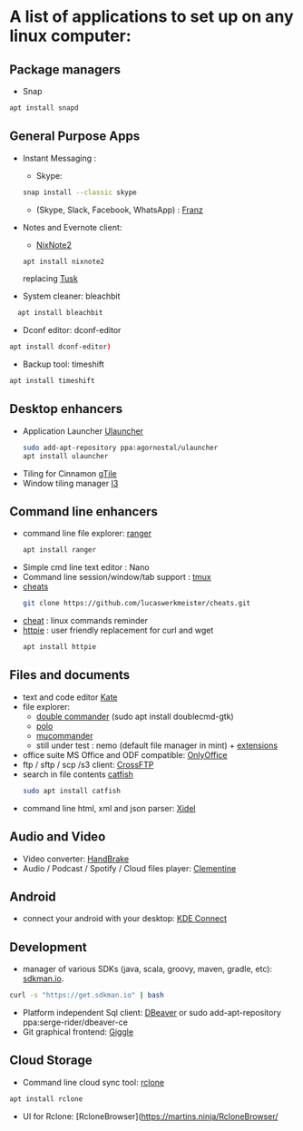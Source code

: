 # A list of applications to set up on any linux computer: 

Package managers
-----------------
* Snap
```bash
apt install snapd
```

General Purpose Apps
------------------
* Instant Messaging : 
   * Skype: 
   ```bash
   snap install --classic skype
   ```
   
   * (Skype, Slack, Facebook, WhatsApp) : [Franz](http://meetfranz.com/)
* Notes and Evernote client: 
    * [NixNote2](http://nixnote.org/NixNote-Home/) 
    ```bash
    apt install nixnote2
    ```
    replacing [Tusk](https://github.com/klaussinani/tusk)

* System cleaner: bleachbit 
```bash
  apt install bleachbit
 ```
* Dconf editor: dconf-editor 
```bash
apt install dconf-editor)
```
* Backup tool: timeshift 
```bash
apt install timeshift
```

Desktop enhancers
------------------
* Application Launcher [Ulauncher](https://ulauncher.io/)
   ```bash
   sudo add-apt-repository ppa:agornostal/ulauncher
   apt install ulauncher
   ```
* Tiling for Cinnamon [gTile](https://cinnamon-spices.linuxmint.com/extensions/view/21)
* Window tiling manager [I3](https://i3wm.org/)

Command line enhancers 
------------------
* command line file explorer: [ranger](https://github.com/ranger/ranger)
   ```bash
   apt install ranger
   ```
* Simple cmd line text editor : Nano
* Command line session/window/tab support : [tmux](https://github.com/rothgar/awesome-tmux/blob/master/README.md)
* [cheats](http://github.com/lucaswerkmeister/cheats)
   ```bash
   git clone https://github.com/lucaswerkmeister/cheats.git
   ```
* [cheat](https://github.com/chrisallenlane/cheat) : linux commands reminder
* [httpie](https://github.com/jakubroztocil/httpie) : user friendly replacement for curl and wget 
   ```bash
   apt install httpie
   ```

Files and documents
------------------------
* text and code editor [Kate](https://kate-editor.org/get-it/)
* file explorer: 
    * [double commander](http://doublecmd.sourceforge.net/) (sudo apt install doublecmd-gtk)
    * [polo](https://github.com/teejee2008/polo)
    * [mucommander](http://www.mucommander.com/index.html)
    * still under test : nemo (default file manager in mint) + [extensions](https://github.com/linuxmint/nemo-extensions) 
* office suite MS Office and ODF compatible: [OnlyOffice](https://www.onlyoffice.com/apps.aspx)
* ftp / sftp / scp /s3 client: [CrossFTP](http://www.crossftp.com/)
* search in file contents [catfish](http://www.twotoasts.de/index.php/catfish/) 
   ```bash 
   sudo apt install catfish
   ```
* command line html, xml and json parser: [Xidel](http://www.videlibri.de/xidel.html)

Audio and Video
---------------------
* Video converter: [HandBrake](https://handbrake.fr/downloads.php)
* Audio / Podcast / Spotify / Cloud files player: [Clementine](https://www.clementine-player.org/downloads)

Android 
---------------
* connect your android with your desktop: [KDE Connect](https://community.kde.org/KDEConnect) 

Development
------------------------
* manager of various SDKs (java, scala, groovy, maven, gradle, etc): [sdkman.io](http://sdkman.io). 
```bash
curl -s "https://get.sdkman.io" | bash
```
* Platform independent Sql client: [DBeaver](https://dbeaver.jkiss.org/) or sudo add-apt-repository ppa:serge-rider/dbeaver-ce
* Git graphical frontend: [Giggle](https://wiki.gnome.org/Apps/giggle)

Cloud Storage 
------------------------
* Command line cloud sync tool: [rclone](https://rclone.org)
```bash
apt install rclone
```
* UI for Rclone: [RcloneBrowser](https://martins.ninja/RcloneBrowser/

